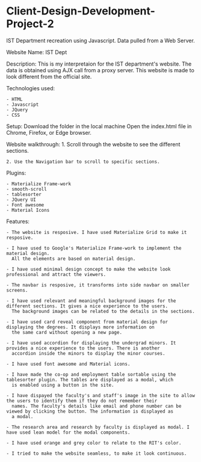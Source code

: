 # Client-Design-Development-Project-2
IST Department recreation using Javascript. Data pulled from a Web Server.

Website Name: IST Dept

Description: 
    This is my interpretaion for the IST department's website. The data is obtained using AJX call from a proxy server. 
    This website is made to look different from the official site.

Technologies used:

    - HTML
    - Javascript
    - JQuery
    - CSS

Setup:
    Download the folder in the local machine
    Open the index.html file in Chrome, Firefox, or Edge browser.

Website walkthrough:
    1. Scroll through the website to see the different sections.

    2. Use the Navigation bar to scroll to specific sections. 

Plugins:

    - Materialize Frame-work
    - smooth-scroll
    - tablesorter
    - JQuery UI
    - Font awesome
    - Material Icons

Features: 

    - The website is resposive. I have used Materialize Grid to make it resposive.

    - I have used to Google's Materialize Frame-work to implement the material design. 
      All the elements are based on material design.
    
    - I have used minimal design concept to make the website look professional and attract the viewers.

    - The navbar is resposive, it transforms into side navbar on smaller screens.

    - I have used relevant and meaningful background images for the different sections. It gives a nice experience to the users. 
      The background images can be related to the details in the sections.

    - I have used card reveal component from material design for displaying the degrees. It displays more information on 
      the same card without opening a new page.
    
    - I have used accordion for displaying the undergrad minors. It provides a nice experience to the users. There is another
      accordion inside the minors to display the minor courses.

    - I have used font awesome and Material icons.

    - I have made the co-op and employment table sortable using the tablesorter plugin. The tables are displayed as a modal, which
      is enabled using a button in the site.

    - I have dispayed the faculty's and staff's image in the site to allow the users to identify them if they do not remember their
      names. The faculty's details like email and phone number can be viewed by clicking the button. The information is displayed as
      a modal.

    - The research area and research by faculty is displayed as modal. I have used lean model for the modal components.

    - I have used orange and grey color to relate to the RIT's color.

    - I tried to make the website seamless, to make it look continuous.
